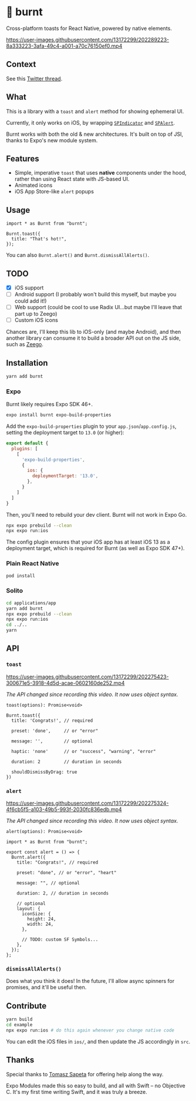 # 🍞 burnt

Cross-platform toasts for React Native, powered by native elements.

https://user-images.githubusercontent.com/13172299/202289223-8a333223-3afa-49c4-a001-a70c76150ef0.mp4

## Context

See this
[Twitter thread](https://twitter.com/FernandoTheRojo/status/1592923529644625920).

## What

This is a library with a `toast` and `alert` method for showing ephemeral UI.

Currently, it only works on iOS, by wrapping
[`SPIndicator`](https://github.com/ivanvorobei/SPIndicator) and
[`SPAlert`](https://github.com/ivanvorobei/SPAlert).

Burnt works with both the old & new architectures. It's built on top of JSI,
thanks to Expo's new module system.

## Features

- Simple, imperative `toast` that uses **native** components under the hood,
  rather than using React state with JS-based UI.
- Animated icons
- iOS App Store-like `alert` popups

## Usage

```tsx
import * as Burnt from "burnt";

Burnt.toast({
  title: "That's hot!",
});
```

You can also `Burnt.alert()` and `Burnt.dismissAllAlerts()`.

## TODO

- [x] iOS support
- [ ] Android support (I probably won't build this myself, but maybe you could
      add it!)
- [ ] Web support (could be cool to use Radix UI...but maybe I'll leave that
      part up to Zeego)
- [ ] Custom iOS icons

Chances are, I'll keep this lib to iOS-only (and maybe Android), and then
another library can consume it to build a broader API out on the JS side, such
as [Zeego](https://zeego.dev).

## Installation

```sh
yarn add burnt
```

### Expo

Burnt likely requires Expo SDK 46+.

```sh
expo install burnt expo-build-properties
```

Add the `expo-build-properties` plugin to your `app.json`/`app.config.js`, setting the deployment target to `13.0` (or higher):

```js
export default {
  plugins: [
    [
      'expo-build-properties',
      {
        ios: {
          deploymentTarget: '13.0',
        },
      }
    ]
  ]
}
```

Then, you'll need to rebuild your dev client. Burnt will not work in Expo Go.

```sh
npx expo prebuild --clean
npx expo run:ios
``` 

The config plugin ensures that your iOS app has at least iOS 13 as a deployment
target, which is required for Burnt (as well as Expo SDK 47+).

### Plain React Native

```sh
pod install
```

### Solito

```sh
cd applications/app
yarn add burnt
npx expo prebuild --clean
npx expo run:ios
cd ../..
yarn
```

## API

### `toast`

https://user-images.githubusercontent.com/13172299/202275423-300671e5-3918-4d5d-acae-0602160de252.mp4

_The API changed since recording this video. It now uses object syntax._

`toast(options): Promise<void>`

```tsx
Burnt.toast({
  title: 'Congrats!', // required

  preset: 'done',     // or "error"

  message: '',        // optional

  haptic: 'none'      // or "success", "warning", "error"

  duration: 2         // duration in seconds

  shouldDismissByDrag: true
})
```

### `alert`

https://user-images.githubusercontent.com/13172299/202275324-4f6cb5f5-a103-49b5-993f-2030fc836edb.mp4

_The API changed since recording this video. It now uses object syntax._

`alert(options): Promise<void>`

```tsx
import * as Burnt from "burnt";

export const alert = () => {
  Burnt.alert({
    title: "Congrats!", // required

    preset: "done", // or "error", "heart"

    message: "", // optional

    duration: 2, // duration in seconds

    // optional
    layout: {
      iconSize: {
        height: 24,
        width: 24,
      },

      // TODO: custom SF Symbols...
    },
  });
};
```

### `dismissAllAlerts()`

Does what you think it does! In the future, I'll allow async spinners for
promises, and it'll be useful then.

## Contribute

```sh
yarn build
cd example
npx expo run:ios # do this again whenever you change native code
```

You can edit the iOS files in `ios/`, and then update the JS accordingly in
`src`.

## Thanks

Special thanks to [Tomasz Sapeta](https://twitter.com/tsapeta) for offering help
along the way.

Expo Modules made this so easy to build, and all with Swift – no Objective C.
It's my first time writing Swift, and it was truly a breeze.
